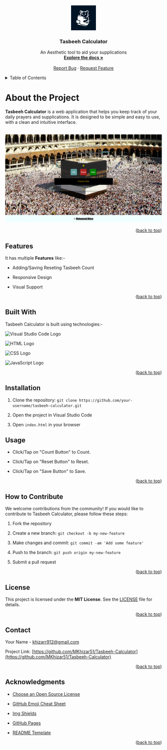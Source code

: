 <br />
<div align="center" id='readme-top'>
  <a href="https://github.com/MKhizar51/Tasbeeh-Calculator">
<img src="Images/README.jpeg" height=80></a>
</div>

<h3 align="center" >Tasbeeh Calculator</h3>

<p align="center">
  An Aesthetic tool to aid your supplications
  <br />
  <a href="https://github.com/MKhizar51/Tasbeeh-Calculator"><strong>Explore the docs »</strong></a>
  <br />
  <br />
  <a href="https://github.com/MKhizar51/Tasbeeh-Calculator/issues">Report Bug</a>
    ·
    <a href="https://github.com/MKhizar51/Tasbeeh-Calculator/issues">Request Feature</a>
  </p>

<!-- TABLE OF CONTENTS -->
<details>
<summary>Table of Contents</summary>
  <ol>
    <li>
      <a href="#about-the-project">About The Project</a>
      <ul>
        <li><a href="#features">Features</a>
        <li><a href="#built-with">Built With</a></li>
      </ul>
    </li>
    <li><a href="#installation">Installation</a></li>
    <li><a href="#usage">Usage</a></li>
    <li><a href="#how=to-contribute">How to Contribute</a></li>
    <li><a href="#license">License</a></li>
    <li><a href="#contact">Contact</a></li>
    <li><a href="#acknowledgments">Acknowledgments</a></li>
  </ol>
</details>

<h1 id='about-the-project'> About the Project</h1>

**Tasbeeh Calculator** is a web application that helps you keep track of your daily prayers and supplications. It is designed to be simple and easy to use, with a clean and intuitive interface.
<br>
<br>

<div align="center">
<img src="Images/Tasbeeh Counter.png" Title='Desktop View' width='1000'>
</div>
<p align="right">(<a href="#readme-top">back to top</a>)</p>

<h2 id='features'> Features</h2>

It has multiple **Features** like:-

- Adding/Saving Reseting Tasbeeh Count
- Responsive Design

- Visual Support

<p align="right">(<a href="#readme-top">back to top</a>)</p>

<h2 id='built-with'>Built With</h2>

Tasbeeh Calculator is built using technologies:-

![Visual Studio Code Logo](https://img.shields.io/badge/VS%20CODE-black?style=for-the-badge&logo=Visual%20Studio%20Code&logoColor=blue&link=https%3A%2F%2Fvscode.dev)

![HTML Logo](https://img.shields.io/badge/HTML-black?style=for-the-badge&logo=HTML5&link=https%3A%2F%2Fbing.com%2Falink%2Flink%3Furl%3Dhttps%253a%252f%252fhtml.spec.whatwgorg%252f%26source%3Dserp-rr%26h%3Dx%252bF0caq75xFi%252bB9zdaQWspGvHyPbVl2YV2oXrYiCLvo%253d%26p%3Dkcoffcialwebsite)

![CSS Logo](https://img.shields.io/badge/CSS-black?style=for-the-badge&logo=CSS3&logoColor=blue&link=https%3A%2F%2Fw3.org)

![JavaScript Logo](https://img.shields.io/badge/JS-black?style=for-the-badge&logo=JavaScript&logoColor=yellow&link=https%3A%2F%2Fen.wikipedia.org%2Fwiki%2FJavaScript)

<p align="right">(<a href="#readme-top">back to top</a>)</p>

<h2 id='installation'>Installation</h2>

1. Clone the repository: `git clone https://github.com/your-username/tasbeeh-calculator.git`

2. Open the project in Visual Studio Code
3. Open `index.html` in your browser

<h2 id='usage'>Usage</h2>

- Click/Tap on "Count Button" to Count.

- Click/Tap on "Reset Button" to Reset.
- Click/Tap on "Save Button" to Save.

<p align="right">(<a href="#readme-top">back to top</a>)</p>

<h2 id='how=to-contribute'>How to Contribute</h2>

We welcome contributions from the community! If you would like to contribute to Tasbeeh Calculator, please follow these steps:

1. Fork the repository

2. Create a new branch: `git checkout -b my-new-feature`
3. Make changes and commit: `git commit -am 'Add some feature'`
4. Push to the branch: `git push origin my-new-feature`
5. Submit a pull request

<p align="right">(<a href="#readme-top">back to top</a>)</p>

<h2 id='license'>License</h2>

This project is licensed under the **MIT License**. See the [LICENSE](https://github.com/MKhizar51/Tasbeeh-Calculator/blob/main/LICENSE) file for details.

<p align="right">(<a href="#readme-top">back to top</a>)</p>

<h2 id='contact'>Contact</h2>

Your Name - khizarr912@gmail.com

Project Link: [https://github.com/MKhizar51/Tasbeeh-Calculator](https://github.com/MKhizar51/Tasbeeh-Calculator)

<p align="right">(<a href="#readme-top">back to top</a>)</p>

<h2 id='acknowledgments'>Acknowledgments</h2>

- [Choose an Open Source License](https://choosealicense.com)
- [GitHub Emoji Cheat Sheet](https://www.webpagefx.com/tools/emoji-cheat-sheet)
- [Img Shields](https://shields.io)
- [GitHub Pages](https://pages.github.com)
  
- [README Template](https://github.com/othneildrew/Best-README-Template)


<p align="right">(<a href="#readme-top">back to top</a>)</p>
